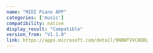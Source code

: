```yaml
---
name: "MIDI Piano APP"
categories: ['music']
compatibility: native
display_result: "Compatible"
version_from: "V1.1.0"
link: https://apps.microsoft.com/detail/9NBWTVVC8DDL
---
```

